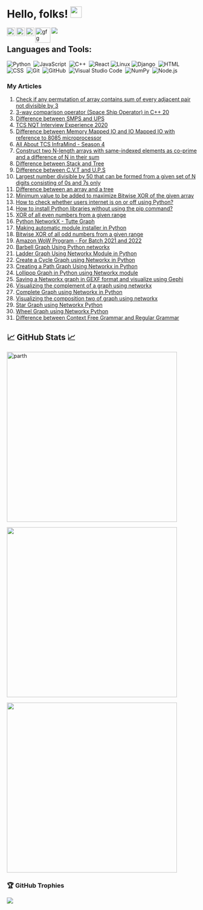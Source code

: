 # Hello, folks! <img src="https://raw.githubusercontent.com/MartinHeinz/MartinHeinz/master/wave.gif" width="30px">
<a href="https://github.com/Parth0105">
  <img align="left" alt="Parth's Github" width="22px" src="https://raw.githubusercontent.com/peterthehan/peterthehan/master/assets/github.svg" />
</a>
<a href="https://twitter.com/parth_banathia">
  <img align="left" alt=" Parth's Twitter" width="22px" src="https://raw.githubusercontent.com/peterthehan/peterthehan/master/assets/twitter.svg" />
</a>
<a href="https://www.linkedin.com/in/parth-sharma-0754b61a4/">
  <img align="left" alt="Parth's Linkedin" width="22px" src="https://raw.githubusercontent.com/peterthehan/peterthehan/master/assets/linkedin.svg" />
</a>
<a href="https://auth.geeksforgeeks.org/user/parthbanathia/articles">
  <img align="left" alt="gfg" width="40px" src="https://media.geeksforgeeks.org/wp-content/uploads/20210224040124/JSBinCollaborativeJavaScriptDebugging6.png" />
</a>

![](https://visitor-badge.glitch.me/badge?page_id=Parth0105.Parth0105)
</br>

## Languages and Tools:  
![Python](https://img.shields.io/badge/-Python-05122A?style=flat&logo=python)&nbsp;
![JavaScript](https://img.shields.io/badge/-JavaScript-05122A?style=flat&logo=javascript)&nbsp;
![C++](https://img.shields.io/badge/-C++-05122A?style=flat&logo=C%2B%2B&logoColor=00599C)&nbsp;
![React](https://img.shields.io/badge/-React-000?&logo=React)
![Linux](https://img.shields.io/badge/-Linux-000?&logo=Linux)
![Django](https://img.shields.io/badge/-Django-05122A?style=flat&logo=django&logoColor=092E20)&nbsp;
![HTML](https://img.shields.io/badge/-HTML-05122A?style=flat&logo=HTML5)&nbsp;
![CSS](https://img.shields.io/badge/-CSS-05122A?style=flat&logo=CSS3&logoColor=1572B6)&nbsp;
![Git](https://img.shields.io/badge/-Git-05122A?style=flat&logo=git)&nbsp;
![GitHub](https://img.shields.io/badge/-GitHub-05122A?style=flat&logo=github)&nbsp;
![Visual Studio Code](https://img.shields.io/badge/-Visual%20Studio%20Code-05122A?style=flat&logo=visual-studio-code&logoColor=007ACC)&nbsp;
![NumPy](https://img.shields.io/badge/numpy%20-%23013243.svg?&style=flat&logo=numpy&logoColor=white)&nbsp;
![Node.js](https://img.shields.io/badge/-Node.js-000?&logo=node.js)
</br>
### My Articles
<ol>
 <li ><a href="https://www.geeksforgeeks.org/check-if-any-permutation-of-array-contains-sum-of-every-adjacent-pair-not-divisible-by-3/">Check if any permutation of array contains sum of every adjacent pair not divisible by 3</a></li>
 <li ><a href="https://www.geeksforgeeks.org/3-way-comparison-operator-space-ship-operator-in-c-20/">3-way comparison operator (Space Ship Operator) in C++ 20</a></li><li ><a href="https://www.geeksforgeeks.org/difference-between-smps-and-ups/">Difference between SMPS and UPS</a></li><li ><a href="https://www.geeksforgeeks.org/tcs-nqt-qualifier-test-process/">TCS NQT Interview Experience 2020</a></li>
  <li ><a href="https://www.geeksforgeeks.org/difference-between-memory-mapped-io-and-io-mapped-io-with-reference-to-8085-microprocessor/">Difference between Memory Mapped IO and IO Mapped IO with reference to 8085 microprocessor</a></li>
  <li ><a href="https://www.geeksforgeeks.org/all-about-tcs-inframind-season-4/">All About TCS  InfraMind - Season 4</a></li><li ><a href="https://www.geeksforgeeks.org/construct-two-n-length-arrays-with-same-indexed-elements-as-co-prime-and-a-difference-of-n-in-their-sum/">Construct two N-length arrays with same-indexed elements as co-prime and a difference of N in their sum</a></li>
  <li ><a href="https://www.geeksforgeeks.org/difference-between-stack-and-tree/">Difference between Stack and Tree</a></li>
  <li ><a href="https://www.geeksforgeeks.org/difference-between-c-v-t-and-u-p-s/">Difference between C.V.T and U.P.S</a></li>
  <li ><a href="https://www.geeksforgeeks.org/largest-number-divisible-by-50-that-can-be-formed-from-a-given-set-of-n-digits-consisting-of-0s-and-7s-only/">Largest number divisible by 50 that can be formed from a given set of N digits consisting of 0s and 7s only</a></li>
  <li ><a href="https://www.geeksforgeeks.org/difference-between-array-and-tree/">Difference between an array and a tree</a></li>
  <li ><a href="https://www.geeksforgeeks.org/minimum-value-to-be-added-to-maximize-bitwise-xor-of-the-given-array/">Minimum value to be added to maximize Bitwise XOR of the given array</a></li>
  <li ><a href="https://www.geeksforgeeks.org/how-to-check-whether-users-internet-is-on-or-off-using-python/">How to check whether users internet is on or off using Python?</a></li>
  <li ><a href="https://www.geeksforgeeks.org/how-to-install-python-libraries-without-using-the-pip-command/">How to install Python libraries without using the pip command?</a></li>
  <li ><a href="https://www.geeksforgeeks.org/xor-of-all-even-numbers-from-a-given-range/">XOR of all even numbers from a given range</a></li><li ><a href="https://www.geeksforgeeks.org/python-networkx-tutte-graph/">Python NetworkX - Tutte Graph</a></li>
  <li ><a href="https://www.geeksforgeeks.org/making-automatic-module-installer-in-python/">Making automatic module installer in Python</a></li>
  <li ><a href="https://www.geeksforgeeks.org/bitwise-xor-of-all-odd-numbers-from-a-given-range/">Bitwise XOR of all odd numbers from a given range</a></li><li ><a href="https://www.geeksforgeeks.org/amazon-wow-program-for-batch-2021-and-2022/">Amazon WoW Program - For Batch 2021 and 2022</a></li>
  <li ><a href="https://www.geeksforgeeks.org/barbell-graph-using-python-networkx/">Barbell Graph Using Python networkx</a></li>
  <li ><a href="https://www.geeksforgeeks.org/ladder-graph-using-networkx-module-in-python/">Ladder Graph Using Networkx Module in  Python</a></li>
  <li ><a href="https://www.geeksforgeeks.org/create-a-cycle-graph-using-networkx-in-python/">Create a Cycle Graph using Networkx in Python</a></li>
  <li ><a href="https://www.geeksforgeeks.org/creating-a-path-graph-using-networkx-in-python/">Creating a Path Graph Using Networkx in Python</a></li>
  <li ><a href="https://www.geeksforgeeks.org/lollipop-graph-in-python-using-networkx-module/">Lollipop Graph in Python using Networkx module</a></li>
  <li ><a href="https://www.geeksforgeeks.org/saving-a-networkx-graph-in-gexf-format-and-visualize-using-gephi/">Saving a Networkx graph in GEXF format and visualize using Gephi</a></li>
  <li ><a href="https://www.geeksforgeeks.org/visualizing-the-complement-of-a-graph-using-networkx/">Visualizing the complement of a graph using networkx</a></li>
  <li ><a href="https://www.geeksforgeeks.org/complete-graph-using-networkx-in-python/">Complete Graph using Networkx in Python</a></li>
  <li ><a href="https://www.geeksforgeeks.org/visualizing-the-composition-two-of-graph-using-networkx/">Visualizing the composition two of graph using networkx</a></li><li ><a href="https://www.geeksforgeeks.org/star-graph-using-networkx-python/">Star Graph using Networkx Python</a></li>
  <li ><a href="https://www.geeksforgeeks.org/wheel-graph-using-networkx-python/">Wheel Graph using Networkx Python</a></li>
  <li ><a href="https://www.geeksforgeeks.org/difference-between-context-free-grammar-and-regular-grammar/">Difference between Context Free Grammar and Regular Grammar</a></li>         </ol>
           
        
## 📈 GitHub Stats 📈
<p align="left"> <img src="https://github-readme-stats.vercel.app/api?username=Parth0105&show_icons=true&theme=gotham&hide=stars,issues" alt="parth" width="450"/>
<p align="left"> <img src="https://github-readme-stats.vercel.app/api/top-langs/?username=Parth0105&show_icons=true&theme=gotham&layout=compact" width="450"/>
<p align="left"> <img src="https://github-readme-streak-stats.herokuapp.com/?user=Parth0105&theme=gotham" width="450" />


<h3 align="left"> 🏆 GitHub Trophies </h3>
<p align="left">
<a href="https://github.com/ryo-ma/github-profile-trophy"><img src="https://github-profile-trophy.vercel.app/?username=Parth0105&theme=gruvbox&no-bg=false&margin-w=15&margin-h=15&row=2&column=3&no-frame=false&rank=SECRET,SSS,SS,S,AAA,AA,A,B,C,UNKNOWN" />
</p>


